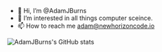 - 👋 Hi, I’m @AdamJBurns
- 👀 I’m interested in all things computer sceince.
- 📫 How to reach me adam@newhorizoncode.io

![AdamJBurns's GitHub stats](https://github-readme-stats.vercel.app/api?username=AdamJBurns&count_private=true)
<!---
--->
